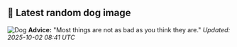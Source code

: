 ## 🐶 Latest random dog image
![Dog](https://images.dog.ceo/breeds/terrier-scottish/n02097298_6681.jpg)
**Advice:** "Most things are not as bad as you think they are."
*Updated: 2025-10-02 08:41 UTC*
